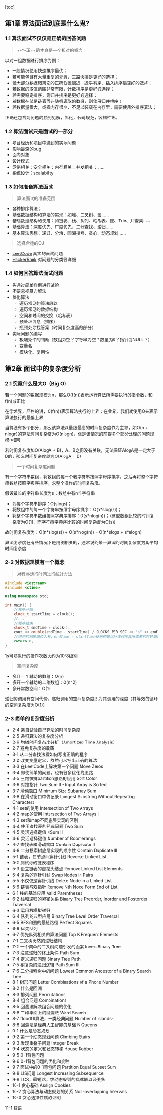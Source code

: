 [toc]

## 第1章 算法面试到底是什么鬼?

### 1.1 算法面试不仅仅是正确的回答问题

> +-*-正++确本身是一个相对的概念

以对一组数据进行排序为例：

- 一般情况使用快速排序最优；
- 若可能包含有大量重复的元素，三路快排是更好的选择；
- 若大部分数据距离它的正确位置很近，近乎有序，插入排序是更好的选择；
- 若数据的取值范围非常有限，计数排序是更好的选择；
- 若需要稳定排序，则归并排序是更好的选择；
- 若数据存储是链表而非随机读取的数组，则使用归并排序；
- 若数据量很大，或者内存很小，不足以装载在内存里，需要使用外排序算法；

正确还包含对问题的独到见解，优化，代码规范，容错性等。

### 1.2 算法面试只是面试的一部分

- 项目经历和项目中遇到的实际问题
- 影响最深的bug
- 面向对象
- 设计模式
- 网络相关；安全相关；内存相关；并发相关；……
- 系统设计；scalability

### 1.3 如何准备算法面试

> 算法面试的准备范围

- 各种排序算法；
- 基础数据结构和算法的实现：如堆、二叉树、图……
- 基础数据结构的使用：如链表、栈、队列、哈希表、图、Trie、并查集……
- 基础算法：深度优先、广度优先、二分查找、递归……
- 基本算法思想：递归、分治、回溯搜索、贪心、动态规划……

> 选择合适的OJ

- [LeetCode](https://www.leetcode.com) 真实的面试问题
- [HackerRank](https://www.hackerrank.com) 对问题的分类很详细

### 1.4 如何回答算法面试问题

- 先通过简单样例进行试验
- 不要忽视暴力解法
- 优化算法
  - 遍历常见的算法思路
  - 遍历常见的数据结构
  - 空间和时间的交换（哈希表）
  - 预处理信息（排序）
  - 瓶颈处寻找答案（时间复杂度高的部分）
- 实际问题的编写
  - 极端条件的判断（数组为空？字符串为空？数量为0？指针为NULL？）
  - 变量名
  - 模块化，复用性

## 第2章 面试中的复杂度分析

### 2.1 究竟什么是大O（Big O）

若一个问题的数据规模为n，那么O(f(n))表示运行算法所需要执行的指令数，和f(n)成正比

在学术界，严格的讲，O(f(n))表示算法执行的上界；在业界，我们就使用O来表示算法执行的最低上界

当算法有多个部分，那么该算法以量级最高的时间复杂度作为主导，如O(n + nlogn)的算法时间复杂度为O(nlogn)，但是该情况的前提多个部分处理的问题规模n相同

若时间复杂度如O(AlogA + B)，A、B之间没有关联，无法保证AlogA是一定大于B的，那么时间复杂度即为O(AlogA + B)

> 一个时间复杂度问题

有一个字符串数组，将数组的每一个我字符串按照字母序排序，之后再将整个字符串数组按照字典序排序，求整个操作的时间复杂度。

假设最长的字符串长度为s；数组中有n个字符串

- 对每个字符串排序：O(slogs)；
- 将数组中的每一个字符串按照字母序排序：O(n*slog(s))；
- 将整个字符串数组按照字典序排序：O(s*nlog(n))；（整型数组比较的时间复杂度为O(1)，而字符串字典序比较的时间复杂度为O(s)）

故时间复杂度为：O(n\*slog(s)) + O(s\*nlog(n)) = O(n\*slogs + s*nlogn) 

算法复杂度在有些情况下是用例相关的，通常说的某一算法的时间复杂度为其平均时间复杂度

### 2-2 对数据规模有一个概念

> 对程序运行时间进行统计方法

```c++
#include <iostream>
#include <ctime>

using namespace std;

int main() {
    //程序开始
    clock_t startTime = clock();
    //...
    //程序结束
    clock_t endTime = clock();
    cout << double(endTime - startTime) / CLOCKS_PER_SEC << "s" << endl;
    //得到的结果单位为秒，endTime - startTime得到的是运行该程序段所需要的时钟周期数，CLOCKS_PER_SEC为一秒钟内CPU运行的时钟周期数
    return 0;
}
```

1s可以执行的操作次数大约为10^8级别

> 空间复杂度

- 多开一个辅助的数组：O(n)
- 多开一个辅助的二维数组：O(n^2)
- 多开常数空间：O(1)

递归的调用有空间代价，递归调用的空间复杂度即为其调用的深度（其等效的循环的空间复杂度为O(1)）

### 2-3 简单的复杂度分析





-  2-4 亲自试验自己算法的时间复杂度
-  2-5 递归算法的复杂度分析
-  2-6 均摊时间复杂度分析（Amortized Time Analysis）
- 2-7 避免复杂度的震荡
- 3-1 从二分查找法看如何写出正确的程序
-  3-2 改变变量定义，依然可以写出正确的算法
-  3-3 在LeetCode上解决第一个问题 Move Zeros
-  3-4 即使简单的问题，也有很多优化的思路
-  3-5 三路快排partition思路的应用 Sort Color
-  3-6 对撞指针 Two Sum II - Input Array is Sorted
-  3-7 滑动窗口 Minimum Size Subarray Sum
- 3-8 在滑动窗口中做记录 Longest Substring Without Repeating Characters
- 4-1 set的使用 Intersection of Two Arrays
-  4-2 map的使用 Intersection of Two Arrays II
-  4-3 set和map不同底层实现的区别
-  4-4 使用查找表的经典问题 Two Sum
-  4-5 灵活选择键值 4Sum II
-  4-6 灵活选择键值 Number of Boomerangs
-  4-7 查找表和滑动窗口 Contain Duplicate II
- 4-8 二分搜索树底层实现的顺序性 Contain Duplicate III
-  5-1 链表，在节点间穿针引线 Reverse Linked List
-  5-2 测试你的链表程序
-  5-3 设立链表的虚拟头结点 Remove Linked List Elements
-  5-4 复杂的穿针引线 Swap Nodes in Pairs
-  5-5 不仅仅是穿针引线 Delete Node in a Linked List
- 5-6 链表与双指针 Remove Nth Node Form End of List
-  6-1 栈的基础应用 Valid Parentheses
-  6-2 栈和递归的紧密关系 Binary Tree Preorder, Inorder and Postorder Traversal
-  6-3 运用栈模拟递归
-  6-4 队列的典型应用 Binary Tree Level Order Traversal
-  6-5 BFS和图的最短路径 Perfect Squares
-  6-6 优先队列
- 6-7 优先队列相关的算法问题 Top K Frequent Elements
-  7-1 二叉树天然的递归结构
-  7-2 一个简单的二叉树问题引发的血案 Invert Binary Tree
-  7-3 注意递归的终止条件 Path Sum
-  7-4 定义递归问题 Binary Tree Path
-  7-5 稍复杂的递归逻辑 Path Sum III
- 7-6 二分搜索树中的问题 Lowest Common Ancestor of a Binary Search Tree
- 8-1 树形问题 Letter Combinations of a Phone Number
-  8-2 什么是回溯
-  8-3 排列问题 Permutations
-  8-4 组合问题 Combinations
-  8-5 回溯法解决组合问题的优化
-  8-6 二维平面上的回溯法 Word Search
-  8-7 floodfill算法，一类经典问题 Number of Islands-
- 8-8 回溯法是经典人工智能的基础 N Queens
-  9-1 什么是动态规划
-  9-2 第一个动态规划问题 Climbing Stairs
-  9-3 发现重叠子问题 Integer Break
-  9-4 状态的定义和状态转移 House Robber
-  9-5 0-1背包问题
-  9-6 0-1背包问题的优化和变种
-  9-7 面试中的0-1背包问题 Partition Equal Subset Sum
-  9-8 LIS问题 Longest Increasing Subsequence
- 9-9 LCS，最短路，求动态规划的具体解以及更多
- 10-1 贪心基础 Assign Cookies
-  10-2 贪心算法与动态规划的关系 Non-overlapping Intervals
-  10-3 贪心选择性质的证明

11-1 结语